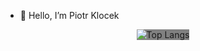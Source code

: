 - 👋 Hello, I’m Piotr Klocek

<div style="text-align: center;">
    <img src="https://github-readme-stats.vercel.app/api/top-langs/?username=Pioter1290&layout=compact" alt="Top Langs" style="background-color: grey;">
</div>
